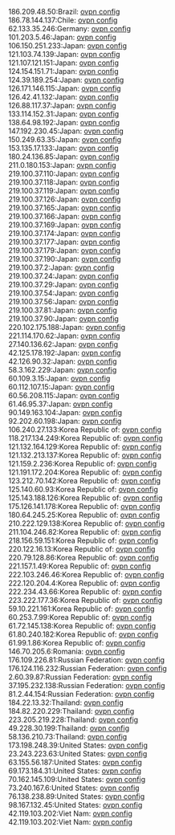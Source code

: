 186.209.48.50:Brazil: [ovpn config](vpn/186_209_48_50.ovpn)  
186.78.144.137:Chile: [ovpn config](vpn/186_78_144_137.ovpn)  
62.133.35.246:Germany: [ovpn config](vpn/62_133_35_246.ovpn)  
101.203.5.46:Japan: [ovpn config](vpn/101_203_5_46.ovpn)  
106.150.251.233:Japan: [ovpn config](vpn/106_150_251_233.ovpn)  
121.103.74.139:Japan: [ovpn config](vpn/121_103_74_139.ovpn)  
121.107.121.151:Japan: [ovpn config](vpn/121_107_121_151.ovpn)  
124.154.151.71:Japan: [ovpn config](vpn/124_154_151_71.ovpn)  
124.39.189.254:Japan: [ovpn config](vpn/124_39_189_254.ovpn)  
126.171.146.115:Japan: [ovpn config](vpn/126_171_146_115.ovpn)  
126.42.41.132:Japan: [ovpn config](vpn/126_42_41_132.ovpn)  
126.88.117.37:Japan: [ovpn config](vpn/126_88_117_37.ovpn)  
133.114.152.31:Japan: [ovpn config](vpn/133_114_152_31.ovpn)  
138.64.98.192:Japan: [ovpn config](vpn/138_64_98_192.ovpn)  
147.192.230.45:Japan: [ovpn config](vpn/147_192_230_45.ovpn)  
150.249.63.35:Japan: [ovpn config](vpn/150_249_63_35.ovpn)  
153.135.17.133:Japan: [ovpn config](vpn/153_135_17_133.ovpn)  
180.24.136.85:Japan: [ovpn config](vpn/180_24_136_85.ovpn)  
211.0.180.153:Japan: [ovpn config](vpn/211_0_180_153.ovpn)  
219.100.37.110:Japan: [ovpn config](vpn/219_100_37_110.ovpn)  
219.100.37.118:Japan: [ovpn config](vpn/219_100_37_118.ovpn)  
219.100.37.119:Japan: [ovpn config](vpn/219_100_37_119.ovpn)  
219.100.37.126:Japan: [ovpn config](vpn/219_100_37_126.ovpn)  
219.100.37.165:Japan: [ovpn config](vpn/219_100_37_165.ovpn)  
219.100.37.166:Japan: [ovpn config](vpn/219_100_37_166.ovpn)  
219.100.37.169:Japan: [ovpn config](vpn/219_100_37_169.ovpn)  
219.100.37.174:Japan: [ovpn config](vpn/219_100_37_174.ovpn)  
219.100.37.177:Japan: [ovpn config](vpn/219_100_37_177.ovpn)  
219.100.37.179:Japan: [ovpn config](vpn/219_100_37_179.ovpn)  
219.100.37.190:Japan: [ovpn config](vpn/219_100_37_190.ovpn)  
219.100.37.2:Japan: [ovpn config](vpn/219_100_37_2.ovpn)  
219.100.37.24:Japan: [ovpn config](vpn/219_100_37_24.ovpn)  
219.100.37.29:Japan: [ovpn config](vpn/219_100_37_29.ovpn)  
219.100.37.54:Japan: [ovpn config](vpn/219_100_37_54.ovpn)  
219.100.37.56:Japan: [ovpn config](vpn/219_100_37_56.ovpn)  
219.100.37.81:Japan: [ovpn config](vpn/219_100_37_81.ovpn)  
219.100.37.90:Japan: [ovpn config](vpn/219_100_37_90.ovpn)  
220.102.175.188:Japan: [ovpn config](vpn/220_102_175_188.ovpn)  
221.114.170.62:Japan: [ovpn config](vpn/221_114_170_62.ovpn)  
27.140.136.62:Japan: [ovpn config](vpn/27_140_136_62.ovpn)  
42.125.178.192:Japan: [ovpn config](vpn/42_125_178_192.ovpn)  
42.126.90.32:Japan: [ovpn config](vpn/42_126_90_32.ovpn)  
58.3.162.229:Japan: [ovpn config](vpn/58_3_162_229.ovpn)  
60.109.3.15:Japan: [ovpn config](vpn/60_109_3_15.ovpn)  
60.112.107.15:Japan: [ovpn config](vpn/60_112_107_15.ovpn)  
60.56.208.115:Japan: [ovpn config](vpn/60_56_208_115.ovpn)  
61.46.95.37:Japan: [ovpn config](vpn/61_46_95_37.ovpn)  
90.149.163.104:Japan: [ovpn config](vpn/90_149_163_104.ovpn)  
92.202.60.198:Japan: [ovpn config](vpn/92_202_60_198.ovpn)  
106.240.27.133:Korea Republic of: [ovpn config](vpn/106_240_27_133.ovpn)  
118.217.134.249:Korea Republic of: [ovpn config](vpn/118_217_134_249.ovpn)  
121.132.164.129:Korea Republic of: [ovpn config](vpn/121_132_164_129.ovpn)  
121.132.213.137:Korea Republic of: [ovpn config](vpn/121_132_213_137.ovpn)  
121.159.2.236:Korea Republic of: [ovpn config](vpn/121_159_2_236.ovpn)  
121.191.172.204:Korea Republic of: [ovpn config](vpn/121_191_172_204.ovpn)  
123.212.70.142:Korea Republic of: [ovpn config](vpn/123_212_70_142.ovpn)  
125.140.60.93:Korea Republic of: [ovpn config](vpn/125_140_60_93.ovpn)  
125.143.188.126:Korea Republic of: [ovpn config](vpn/125_143_188_126.ovpn)  
175.126.141.178:Korea Republic of: [ovpn config](vpn/175_126_141_178.ovpn)  
180.64.245.25:Korea Republic of: [ovpn config](vpn/180_64_245_25.ovpn)  
210.222.129.138:Korea Republic of: [ovpn config](vpn/210_222_129_138.ovpn)  
211.104.246.82:Korea Republic of: [ovpn config](vpn/211_104_246_82.ovpn)  
218.156.59.151:Korea Republic of: [ovpn config](vpn/218_156_59_151.ovpn)  
220.122.16.13:Korea Republic of: [ovpn config](vpn/220_122_16_13.ovpn)  
220.79.128.86:Korea Republic of: [ovpn config](vpn/220_79_128_86.ovpn)  
221.157.1.49:Korea Republic of: [ovpn config](vpn/221_157_1_49.ovpn)  
222.103.246.46:Korea Republic of: [ovpn config](vpn/222_103_246_46.ovpn)  
222.120.204.4:Korea Republic of: [ovpn config](vpn/222_120_204_4.ovpn)  
222.234.43.66:Korea Republic of: [ovpn config](vpn/222_234_43_66.ovpn)  
223.222.177.36:Korea Republic of: [ovpn config](vpn/223_222_177_36.ovpn)  
59.10.221.161:Korea Republic of: [ovpn config](vpn/59_10_221_161.ovpn)  
60.253.7.99:Korea Republic of: [ovpn config](vpn/60_253_7_99.ovpn)  
61.72.145.138:Korea Republic of: [ovpn config](vpn/61_72_145_138.ovpn)  
61.80.240.182:Korea Republic of: [ovpn config](vpn/61_80_240_182.ovpn)  
61.99.1.86:Korea Republic of: [ovpn config](vpn/61_99_1_86.ovpn)  
146.70.205.6:Romania: [ovpn config](vpn/146_70_205_6.ovpn)  
176.109.226.81:Russian Federation: [ovpn config](vpn/176_109_226_81.ovpn)  
176.124.116.232:Russian Federation: [ovpn config](vpn/176_124_116_232.ovpn)  
2.60.39.87:Russian Federation: [ovpn config](vpn/2_60_39_87.ovpn)  
37.195.232.138:Russian Federation: [ovpn config](vpn/37_195_232_138.ovpn)  
81.2.44.154:Russian Federation: [ovpn config](vpn/81_2_44_154.ovpn)  
184.22.13.32:Thailand: [ovpn config](vpn/184_22_13_32.ovpn)  
184.82.220.229:Thailand: [ovpn config](vpn/184_82_220_229.ovpn)  
223.205.219.228:Thailand: [ovpn config](vpn/223_205_219_228.ovpn)  
49.228.30.199:Thailand: [ovpn config](vpn/49_228_30_199.ovpn)  
58.136.210.73:Thailand: [ovpn config](vpn/58_136_210_73.ovpn)  
173.198.248.39:United States: [ovpn config](vpn/173_198_248_39.ovpn)  
23.243.223.63:United States: [ovpn config](vpn/23_243_223_63.ovpn)  
63.155.56.187:United States: [ovpn config](vpn/63_155_56_187.ovpn)  
69.173.184.31:United States: [ovpn config](vpn/69_173_184_31.ovpn)  
70.162.145.109:United States: [ovpn config](vpn/70_162_145_109.ovpn)  
73.240.167.6:United States: [ovpn config](vpn/73_240_167_6.ovpn)  
76.138.238.89:United States: [ovpn config](vpn/76_138_238_89.ovpn)  
98.167.132.45:United States: [ovpn config](vpn/98_167_132_45.ovpn)  
42.119.103.202:Viet Nam: [ovpn config](vpn/42_119_103_202.ovpn)  
42.119.103.202:Viet Nam: [ovpn config](vpn/42_119_103_202.ovpn)  
